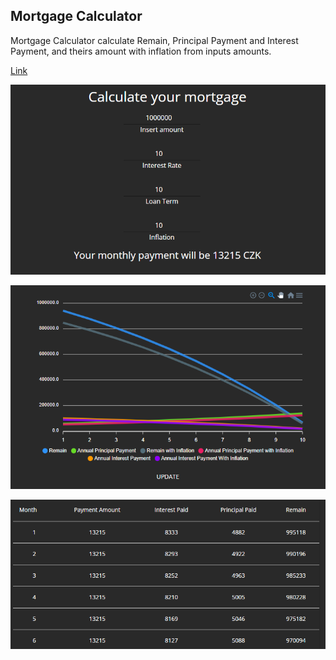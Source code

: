## Mortgage Calculator
Mortgage Calculator calculate Remain, Principal Payment and Interest Payment, and theirs amount with inflation from inputs amounts.

[Link](http://rudakevych.site/mortgagecalculator)

[![N|Mortgage](https://github.com/RomanRDQ/it-absolvent/blob/master/src/assets/img/md/mortgage/mortgage1.png?raw=true)](https://github.com/RomanRDQ/it-absolvent/blob/master/src/assets/img/md/mortgage/mortgage1.png?raw=true)

[![N|Blog](https://github.com/RomanRDQ/it-absolvent/blob/master/src/assets/img/md/mortgage/mortgage2.png?raw=true)](https://github.com/RomanRDQ/it-absolvent/blob/master/src/assets/img/md/mortgage/mortgage2.png?raw=true)

[![N|Blog](https://github.com/RomanRDQ/it-absolvent/blob/master/src/assets/img/md/mortgage/mortgage3.png?raw=true)](https://github.com/RomanRDQ/it-absolvent/blob/master/src/assets/img/md/mortgage/mortgage3.png?raw=true)
